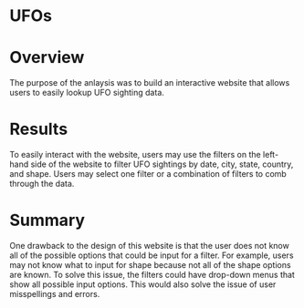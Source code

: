 # UFOs
# Overview
The purpose of the anlaysis was to build an interactive website that allows users to easily lookup UFO sighting data. 

# Results
To easily interact with the website, users may use the filters on the left-hand side of the website to filter UFO sightings by date, city, state, country, and shape. Users may select one filter or a combination of filters to comb through the data. 

# Summary
One drawback to the design of this website is that the user does not know all of the possible options that could be input for a filter. For example, users may not know what to input for shape because not all of the shape options are known. To solve this issue, the filters could have drop-down menus that show all possible input options. This would also solve the issue of user misspellings and errors.  

